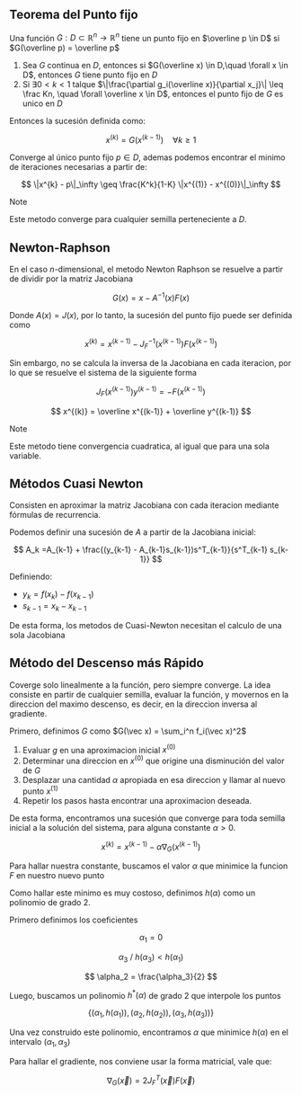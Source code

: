 ## Teorema del Punto fijo

Una función $G: D \subset \mathbb{R}^n \to \mathbb{R}^n$ tiene un punto fijo en $\overline p \in D$ si $G(\overline p) = \overline p$

1. Sea $G$ continua en $D$, entonces si $G(\overline x) \in D,\quad \forall x \in D$, entonces $G$ tiene punto fijo en $D$
2. Si $\exists 0 < k < 1$ talque $\|\frac{\partial g_i(\overline x)}{\partial x_j}\| \leq \frac Kn, \quad \forall \overline x \in D$, entonces el punto fijo de $G$ es unico en $D$

Entonces la sucesión definida como:

$$
x^{(k)} = G(x^{(k-1)})\quad\forall k \geq 1
$$

Converge al único punto fijo $p \in D$, ademas podemos encontrar el minimo de iteraciones necesarias a partir de:

$$
\|x^{k} - p\|_\infty \geq \frac{K^k}{1-K} \|x^{(1)} - x^{(0)}\|_\infty
$$

> [!note]
> Este metodo converge para cualquier semilla perteneciente a $D$.

## Newton-Raphson

En el caso $n$-dimensional, el metodo Newton Raphson se resuelve a partir de dividir por la matriz Jacobiana

$$
G(x) = x - A^{-1}(x)F(x)
$$

Donde $A(x) = J(x)$, por lo tanto, la sucesión del punto fijo puede ser definida como

$$
x^{(k)} = x^{(k-1)} - J_F^{-1}(x^{(k-1)})F(x^{(k-1)})
$$

Sin embargo, no se calcula la inversa de la Jacobiana en cada iteracion, por lo que se resuelve el sistema de la siguiente forma

$$
J_F(x^{(k-1)}) y^{(k-1)} = -F(x^{(k-1)})
$$

$$
x^{(k)} = \overline x^{(k-1)} + \overline y^{(k-1)}
$$

> [!note]
> Este metodo tiene convergencia cuadratica, al igual que para una sola variable.

## Métodos Cuasi Newton

Consisten en aproximar la matriz Jacobiana con cada iteracion mediante fórmulas de recurrencia.

Podemos definir una sucesión de $A$ a partir de la Jacobiana inicial:

$$
A_k =A_{k-1} + \frac{(y_{k-1} - A_{k-1}s_{k-1})s^T_{k-1}}{s^T_{k-1} s_{k-1}}
$$

Definiendo:

- $y_k = f(x_k) - f(x_{k-1})$
- $s_{k-1} = x_k - x_{k-1}$

De esta forma, los metodos de Cuasi-Newton necesitan el calculo de una sola Jacobiana

## Método del Descenso más Rápido

Coverge solo linealmente a la función, pero siempre converge. La idea consiste en partir de cualquier semilla, evaluar la función, y movernos en la direccion del maximo descenso, es decir, en la direccion inversa al gradiente.

Primero, definimos $G$ como $G(\vec x) = \sum_i^n f_i(\vec x)^2$

1. Evaluar $g$ en una aproximacion inicial $x^{(0)}$
2. Determinar una direccion en $x^{(0)}$ que origine una disminución del valor de $G$
3. Desplazar una cantidad $\alpha$ apropiada en esa direccion y llamar al nuevo punto $x^{(1)}$
4. Repetir los pasos hasta encontrar una aproximacion deseada.

De esta forma, encontramos una sucesión que converge para toda semilla inicial a la solución del sistema, para alguna constante $\alpha > 0$.

$$
x^{(k)} = x^{(k-1)} - \alpha \nabla_G(x^{(k-1)})
$$

Para hallar nuestra constante, buscamos el valor $\alpha$ que minimice la funcion $F$ en nuestro nuevo punto

Como hallar este minimo es muy costoso, definimos $h(\alpha)$ como un polinomio de grado 2.

Primero definimos los coeficientes

$$
\alpha_1 = 0
$$

$$
\alpha_3 \ /\  h(\alpha_3)< h(\alpha_1)
$$

$$
\alpha_2 = \frac{\alpha_3}{2}
$$

Luego, buscamos un polinomio $h^*(\alpha)$ de grado $2$ que interpole los puntos

$$
\{(\alpha_1, h(\alpha_1)), (\alpha_2, h(\alpha_2)),(\alpha_3, h(\alpha_3))\}
$$

Una vez construido este polinomio, encontramos $\alpha$ que minimice $h(\alpha)$ en el intervalo $(\alpha_1, \alpha_3)$

Para hallar el gradiente, nos conviene usar la forma matricial, vale que:

$$
\nabla_G(\vec x) = 2 J_F^T(\vec x) F(\vec x)
$$
